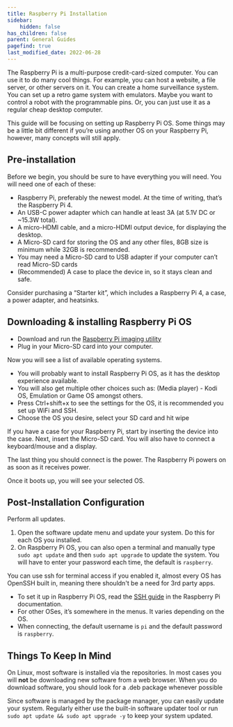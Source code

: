 ```yaml
---
title: Raspberry Pi Installation
sidebar:
    hidden: false
has_children: false
parent: General Guides
pagefind: true
last_modified_date: 2022-06-28
---
```


The Raspberry Pi is a multi-purpose credit-card-sized computer. You can use it to do many cool things. For example, you can host a website, a file server, or other servers on it. You can create a home surveillance system. You can set up a retro game system with emulators. Maybe you want to control a robot with the programmable pins. Or, you can just use it as a regular cheap desktop computer.

This guide will be focusing on setting up Raspberry Pi OS. Some things may be a little bit different if you’re using another OS on your Raspberry Pi, however, many concepts will still apply.

## Pre-installation

Before we begin, you should be sure to have everything you will need. You will need one of each of these:

   *  Raspberry Pi, preferably the newest model. At the time of writing, that’s the Raspberry Pi 4.
   *  An USB-C power adapter which can handle at least 3A (at 5.1V DC or ~15.3W total).
   *  A micro-HDMI cable, and a micro-HDMI output device, for displaying the desktop.
   *  A Micro-SD card for storing the OS and any other files, 8GB size is minimum while 32GB is recommended.
   *  You may need a Micro-SD card to USB adapter if your computer can’t read Micro-SD cards
   *  (Recommended) A case to place the device in, so it stays clean and safe.

Consider purchasing a “Starter kit”, which includes a Raspberry Pi 4, a case, a power adapter, and heatsinks.

## Downloading & installing Raspberry Pi OS

*  Download and run the [Raspberry Pi imaging utility](https://www.raspberrypi.org/blog/raspberry-pi-imager-imaging-utility/)
*  Plug in your Micro-SD card into your computer.
   
Now you will see a list of available operating systems.

* You will probably want to install Raspberry Pi OS, as it has the desktop experience available.
* You will also get multiple other choices such as: (Media player) - Kodi OS, Emulation or Game OS amongst others.
* Press Ctrl+shift+x to see the settings for the OS, it is recommended you set up WiFi and SSH.
* Choose the OS you desire, select your SD card and hit wipe

If you have a case for your Raspberry Pi, start by inserting the device into the case. Next, insert the Micro-SD card. You will also have to connect a keyboard/mouse and a display.

The last thing you should connect is the power. The Raspberry Pi powers on as soon as it receives power.

Once it boots up, you will see your selected OS.

## Post-Installation Configuration

Perform all updates.

1. Open the software update menu and update your system. Do this for each OS you installed.
2. On Raspberry Pi OS, you can also open a terminal and manually type `sudo apt update` and then `sudo apt upgrade` to update the system. You will have to enter your password each time, the default is `raspberry`.

You can use ssh for terminal access if you enabled it, almost every OS has OpenSSH built in, meaning there shouldn't be a need for 3rd party apps.

* To set it up in Raspberry Pi OS, read the [SSH guide](https://www.raspberrypi.org/documentation/remote-access/ssh/) in the Raspberry Pi documentation.
* For other OSes, it’s somewhere in the menus. It varies depending on the OS.
* When connecting, the default username is `pi` and the default password is `raspberry`.

## Things To Keep In Mind

On Linux, most software is installed via the repositories. In most cases you will **not** be downloading new software from a web browser. When you do download software, you should look for a .deb package whenever possible

Since software is managed by the package manager, you can easily update your system. Regularly either use the built-in software updater tool or run `sudo apt update && sudo apt upgrade -y` to keep your system updated.
